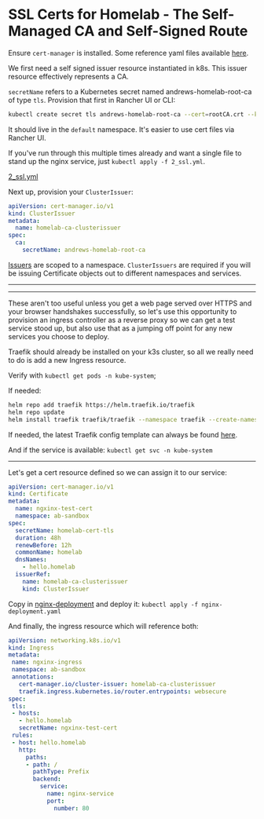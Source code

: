 # SSL Certs for Homelab - The Self-Managed CA and Self-Signed Route

Ensure `cert-manager` is installed. Some reference yaml files available [here](https://github.com/ChristianLempa/boilerplates/tree/main/kubernetes/certmanager).

We first need a self signed issuer resource instantiated in k8s. This issuer resource effectively represents a CA.

`secretName` refers to a Kubernetes secret named andrews-homelab-root-ca of type `tls`. Provision that first in Rancher UI or CLI:

```bash
kubectl create secret tls andrews-homelab-root-ca --cert=rootCA.crt --key=rootCA.key --namespace cert-manager
```

It should live in the `default` namespace.  It's easier to use cert files via Rancher UI.

If you've run through this multiple times already and want a single file to stand up the nginx service, just `kubectl apply -f 2_ssl.yml`.

[2_ssl.yml](2_ssl.yml)

Next up, provision your `ClusterIssuer`:

```yaml
apiVersion: cert-manager.io/v1
kind: ClusterIssuer
metadata:
  name: homelab-ca-clusterissuer
spec:
  ca:
    secretName: andrews-homelab-root-ca
```

[Issuers](https://cert-manager.io/docs/concepts/issuer/) are scoped to a namespace. `ClusterIssuers` are required if you will be issuing Certificate objects out to different namespaces and services.

---

---
 These aren't too useful unless you get a web page served over HTTPS and your browser handshakes successfully, so let's use this opportunity to provision an ingress controller as a reverse proxy so we can get a test service stood up, but also use that as a jumping off point for any new services you choose to deploy.

Traefik should already be installed on your k3s cluster, so all we really need to do is add a new Ingress resource.

Verify with `kubectl get pods -n kube-system`;

If needed:

```bash
helm repo add traefik https://helm.traefik.io/traefik
helm repo update
helm install traefik traefik/traefik --namespace traefik --create-namespace
```

If needed, the latest Traefik config template can always be found [here](https://artifacthub.io/packages/helm/traefik/traefik).

And if the service is available:
`kubectl get svc -n kube-system`

---

Let's get a cert resource defined so we can assign it to our service:

```yaml
apiVersion: cert-manager.io/v1
kind: Certificate
metadata:
  name: ngxinx-test-cert
  namespace: ab-sandbox
spec:
  secretName: homelab-cert-tls
  duration: 48h
  renewBefore: 12h
  commonName: homelab
  dnsNames:
    - hello.homelab
  issuerRef:
    name: homelab-ca-clusterissuer
    kind: ClusterIssuer
```

Copy in [nginx-deployment](nginx-deployment.yaml) and deploy it:
`kubectl apply -f nginx-deployment.yaml`

And finally, the ingress resource which will reference both:

 ```yaml
apiVersion: networking.k8s.io/v1
kind: Ingress
metadata:
  name: ngxinx-ingress
  namespace: ab-sandbox
  annotations:
    cert-manager.io/cluster-issuer: homelab-ca-clusterissuer
    traefik.ingress.kubernetes.io/router.entrypoints: websecure
spec:
  tls:
  - hosts:
    - hello.homelab
    secretName: ngxinx-test-cert
  rules:
  - host: hello.homelab
    http:
      paths:
      - path: /
        pathType: Prefix
        backend:
          service:
            name: nginx-service
            port:
              number: 80
 ```
